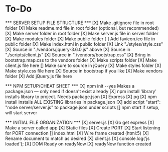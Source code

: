 # To-Do

*** SERVER SETUP FILE STRUCTURE ***
[X] Make .gitignore file in root folder
[X] Make readme.md file in root folder (optional, but recommended)
    [X] Make server folder in root folder
        [X] Make server.js file in server folder
        [X] Make modules folder
        [X] Make public folder
            [ ] Add favicon.ico file in public folder
            [X] Make index.html in public folder
                [X] Link "./styles/style.css"
                [X] Source in "./vendors/jquery-3.6.0.js" above
                [X] Source in "./scripts/client.js"
                [X] Source in "./vendors/bootstrap.css"
                    [X] Bring in bootstrap.map.css to the vendors folder
            [X] Make scripts folder
                [X] Make client.js file here
                    [] Make sure to source in jQuery
            [X] Make styles folder
                [X] Make style.css file here
                [X] Source in bootstrap if you like
            [X] Make vendors folder
                [X] Add jQuery.js file here

*** NPM SETUP/CHEAT SHEET ***
[X] npm init --yes Makes a package.json — only need if doesn't exist already
[X] npm install 'library' installs library to project. Needs package.json
    [X] Express
    [X] pg
[X] npm install installs ALL EXISTING libraries in package.json
    [X] add script "start": "node server/server.js" to package.json under scripts
[] npm start if setup, will start server

*** INITIAL FILE ORGANIZATION ***
[X] server.js
    [X] Go get express
    [X] Make a server called app
    [X] Static files
    [X] Create PORT
    [X] Start listening for PORT connection
[] index.html
    [X] Wire frame created (html:5)
    [X] Rename document to match as desired
[X] client.js
    [X] console.log('js loaded');
    [X] DOM Ready on readyNow
    [X] readyNow function created
    